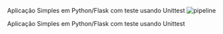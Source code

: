 Aplicação Simples em Python/Flask com teste usando Unittest
![pipeline](https://github.com/lv-ferreira/devopslab/actions/workflows/pipeline.yml/badge.svg)

Aplicação Simples em Python/Flask com teste usando Unittest
